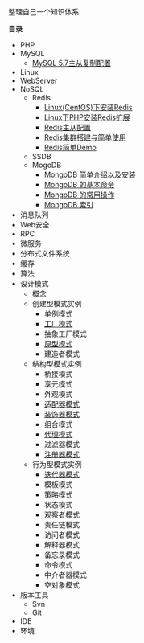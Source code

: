整理自己一个知识体系


**目录**

 * PHP
 * MySQL
    - [MySQL 5.7主从复制配置][10]
 * Linux
 * WebServer
 * NoSQL
    - Redis
      - [Linux(CentOS)下安装Redis][1]
      - [Linux下PHP安装Redis扩展][2]
      - [Redis主从配置][3]
      - [Redis集群搭建与简单使用][4]
      - [Redis简单Demo][5]
    - SSDB
    - MogoDB
      - [MongoDB 简单介绍以及安装][6]
      - [MongoDB 的基本命令][7]
      - [MongoDB 的常用操作][8]
      - [MongoDB 索引][9]
 * 消息队列
 * Web安全
 * RPC
 * 微服务
 * 分布式文件系统
 * 缓存
 * 算法
 * 设计模式
    - 概念
    - 创建型模式实例
      - [单例模式][11]
      - [工厂模式][12]
      - 抽象工厂模式
      - [原型模式][13]
      - 建造者模式
    - 结构型模式实例
      - 桥接模式
      - 享元模式
      - 外观模式
      - [适配器模式][14]
      - [装饰器模式][15]
      - 组合模式
      - [代理模式][16]
      - 过滤器模式
      - [注册器模式][20]
    - 行为型模式实例
      - [迭代器模式][17]
      - 模板模式
      - [策略模式][18]
      - 状态模式
      - [观察者模式][19]
      - 责任链模式
      - 访问者模式
      - 解释器模式
      - 备忘录模式
      - 命令模式
      - 中介者器模式
      - 空对象模式
 * 版本工具
    - Svn
    - Git
 * IDE
 * 环境


  [1]: http://upupjie.com/2017/02/13/Linux%28CentOS%29%E4%B8%8B%E5%AE%89%E8%A3%85Redis%EF%BC%88%E4%B8%80%EF%BC%89/
  [2]: http://upupjie.com/2017/02/21/Linux%E4%B8%8BPHP%E5%AE%89%E8%A3%85Redis%E6%89%A9%E5%B1%95%EF%BC%88%E4%BA%8C%EF%BC%89/
  [3]: http://upupjie.com/2017/03/07/Redis%E4%B8%BB%E4%BB%8E%E9%85%8D%E7%BD%AE%EF%BC%88%E4%B8%89%EF%BC%89/
  [4]: http://upupjie.com/2017/03/07/Redis%E9%9B%86%E7%BE%A4%E6%90%AD%E5%BB%BA%E4%B8%8E%E7%AE%80%E5%8D%95%E4%BD%BF%E7%94%A8%EF%BC%88%E5%9B%9B%EF%BC%89/
  [5]: https://github.com/a330202207/Redis_demo
  [6]: http://upupjie.com/2017/03/30/MongoDB%E7%AE%80%E5%8D%95%E4%BB%8B%E7%BB%8D%E4%BB%A5%E5%8F%8A%E5%AE%89%E8%A3%85%EF%BC%88%E4%B8%80%EF%BC%89/
  [7]: http://upupjie.com/2017/04/28/MongoDB%E7%9A%84%E5%9F%BA%E6%9C%AC%E5%91%BD%E4%BB%A4%EF%BC%88%E4%BA%8C%EF%BC%89/
  [8]: http://upupjie.com/2017/04/29/MongoDB%E7%9A%84%E5%B8%B8%E7%94%A8%E6%93%8D%E4%BD%9C%EF%BC%88%E4%B8%89%EF%BC%89/
  [9]: http://upupjie.com/2017/04/30/MongoDB%E7%B4%A2%E5%BC%95%EF%BC%88%E5%9B%9B%EF%BC%89/
  [10]: http://upupjie.com/2017/07/16/MySQL5-7-%E4%B8%BB%E4%BB%8E%E5%A4%8D%E5%88%B6%E9%85%8D%E7%BD%AE/
  [11]: https://github.com/a330202207/patterns/blob/master/Singleton/index.php
  [12]: https://github.com/a330202207/patterns/blob/master/Factory/index.php
  [13]: https://github.com/a330202207/patterns/blob/master/Prototype/index.php
  [14]: https://github.com/a330202207/patterns/blob/master/Adapter/index.php
  [15]: https://github.com/a330202207/patterns/blob/master/Decorator/index.php
  [16]: https://github.com/a330202207/patterns/blob/master/Proxy/index.php
  [17]: https://github.com/a330202207/patterns/blob/master/Iterator/index.php
  [18]: https://github.com/a330202207/patterns/blob/master/Strategy/index.php
  [19]: https://github.com/a330202207/patterns/blob/master/Observer/index.php
  [20]: https://github.com/a330202207/patterns/blob/master/Register/index.php